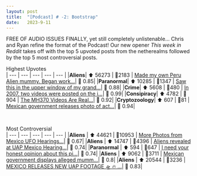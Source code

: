 ```yaml
---
layout: post
title:  "[Podcast] # -2: Bootstrap"
date:   2023-9-11
---
```


<style>
td, th {
   border: none!important;
}
</style>

FREE OF AUDIO ISSUES FINALLY, yet still completely unlistenable... Chris and Ryan refine the format of the Podcast!  Our new opener *This week in Reddit* takes off with the top 5 upvoted posts from the netherealms followed by the top 5 most controversial posts.


Highest Upvotes <br>
| --- | --- | --- | --- | --- |
|**Aliens**| ⬆ 56273 | 💬2183 |  [Made my own Peru Alien mummy. Began work...](https://i.redd.it/wxno3xo292ob1.png)| 🤼 0.85|
|**Paranormal**| ⬆ 10285 | 💬1347 |  [Saw this in the upper window of my grand...](https://i.redd.it/6z3fyklkpbnb1.jpg)| 🤼 0.88|
|**Crime**| ⬆ 5608 | 💬480 |  [In 2007, two videos were posted on the i...](https://www.fbi.gov/wanted/ecap/unknown-suspect-1)| 🤼 0.99|
|**Consipiracy**| ⬆ 4782 | 💬904 |  [The MH370 Videos Are Real...](https://www.reddit.com/r/conspiracy/comments/16gom4a/the_mh370_videos_are_real/)| 🤼 0.92|
|**Cryptozoology**| ⬆ 607 | 💬81 |  [Mexican government releases photo of act...](https://i.redd.it/mlxi5m2l2gob1.jpg)| 🤼 0.94|

<br>

Most Controversial<br>
| --- | --- | --- | --- | --- |
|**Aliens** | ⬆ 44621 | 💬10953 |  [More Photos from Mexico UFO Hearings...](https://www.reddit.com/gallery/16hb3u7)| 🤼 0.67|
|**Aliens** | ⬆ 14747 | 💬4396 |  [Aliens revealed at UAP Mexico Hearing...](https://i.redd.it/210vrxj85xnb1.jpg)| 🤼 0.74|
|**Paranormal** | ⬆ 594 | 💬647 |  [I need your honest opinion about this pi...](https://i.redd.it/0ud0xm1y0nnb1.jpg)| 🤼 0.74|
|**Aliens** | ⬆ 9062 | 💬3711 |  [Mexican government displays alleged mumm...](https://youtube.com/clip/UgkxWhk4GLYz0JzqhF13ImeqX8ioFZVSvasO?si=OS48M9b9_l_BcfCM)| 🤼 0.8|
|**Aliens** | ⬆ 20544 | 💬3236 |  [MEXICO RELEASES NEW UAP FOOTAGE 🛸 🔥 ...](https://v.redd.it/ep2bv84tvwnb1)| 🤼 0.83|


